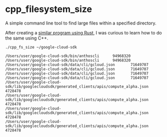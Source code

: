 # cpp_filesystem_size
A simple command line tool to find large files within a specified directory. 

After creating a [similar program using Rust](https://github.com/harr1424/hello_rust), I was curious to learn how to do the same using C++. 

```
./cpp_fs_size ~/google-cloud-sdk 
```

```
/Users/user/google-cloud-sdk/bin/anthoscli      94968320
/Users/user/google-cloud-sdk/bin/anthoscli      94968320
/Users/user/google-cloud-sdk/data/cli/gcloud.json       71649707
/Users/user/google-cloud-sdk/data/cli/gcloud.json       71649707
/Users/user/google-cloud-sdk/data/cli/gcloud.json       71649707
/Users/user/google-cloud-sdk/data/cli/gcloud.json       71649707
/Users/user/google-cloud-sdk/lib/googlecloudsdk/generated_clients/apis/compute_alpha.json       4728478
/Users/user/google-cloud-sdk/lib/googlecloudsdk/generated_clients/apis/compute_alpha.json       4728478
/Users/user/google-cloud-sdk/lib/googlecloudsdk/generated_clients/apis/compute_alpha.json       4728478
/Users/user/google-cloud-sdk/lib/googlecloudsdk/generated_clients/apis/compute_alpha.json       4728478
```
